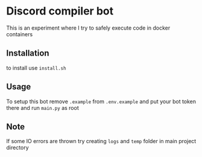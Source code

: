 # Discord compiler bot
This is an experiment where I try to safely execute code in docker containers

## Installation
to install use `install.sh`

## Usage
To setup this bot remove `.example` from `.env.example` and put your bot token there
and run `main.py` as root

## Note
If some IO errors are thrown try creating `logs` and `temp` folder in main project directory
